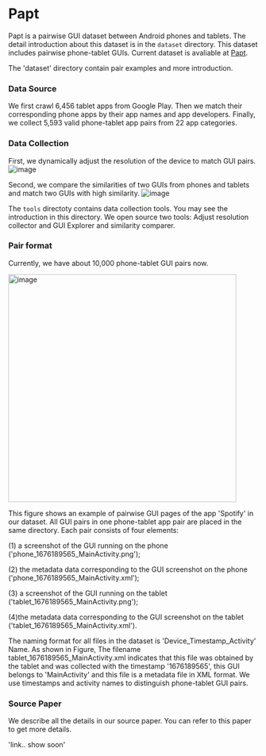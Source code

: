 # Papt

Papt is a pairwise GUI dataset between Android phones and tablets. The detail introduction about this dataset is in the `dataset` directory.
This dataset includes pairwise phone-tablet GUIs.
Current dataset is avaliable at [Papt](https://drive.google.com/drive/folders/1a7IuofYFwntbjFkIjWDE05qvMFJGXtyF?usp=sharing).

The 'dataset' directory contain pair examples and more introduction.

### Data Source

We first crawl 6,456 tablet apps from Google Play.
Then we match their corresponding phone apps by their app names and app developers.
Finally, we collect 5,593 valid phone-tablet app pairs from 22 app categories.

### Data Collection

First, we dynamically adjust the resolution of the device to match GUI pairs.
![image](https://user-images.githubusercontent.com/9078829/222718086-7af79fdb-0537-4d7a-9277-cd7ea7e10205.png)

Second, we compare the similarities of two GUIs from phones and tablets and match two GUIs with high similarity.
![image](https://user-images.githubusercontent.com/9078829/222718147-98d1c20e-84dc-4913-8a6a-74867bd490a0.png)

The `tools` directoty contains data collection tools. You may see the introduction in this directory.
We open source two tools: Adjust resolution collector and GUI Explorer and similarity comparer.

### Pair format

Currently, we have about 10,000 phone-tablet GUI pairs now.

<img width="459" alt="image" src="https://user-images.githubusercontent.com/9078829/222717542-07412c06-6393-4046-b03a-8de0af488ca7.png">

This figure shows an example of pairwise GUI pages of the app 'Spotify' in our dataset.
All GUI pairs in one phone-tablet app pair are placed in the same directory.
Each pair consists of four elements:

(1) a screenshot of the GUI running on the phone ('phone_1676189565_MainActivity.png');

(2) the metadata data corresponding to the GUI screenshot on the phone ('phone_1676189565_MainActivity.xml');

(3) a screenshot of the GUI running on the tablet ('tablet_1676189565_MainActivity.png');

(4)the metadata data corresponding to the GUI screenshot on the tablet ('tablet_1676189565_MainActivity.xml').

The naming format for all files in the dataset is 'Device_Timestamp_Activity' Name.
As shown in Figure, The filename tablet_1676189565_MainActivity.xml indicates that this file was obtained by the tablet and was collected with the timestamp '1676189565', this GUI belongs to 'MainActivity' and this file is a metadata file in XML format.
We use timestamps and activity names to distinguish phone-tablet GUI pairs.

### Source Paper

We describe all the details in our source paper. You can refer to this paper to get more details.

'link.. show soon'
